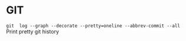 # GIT
`git  log --graph --decorate --pretty=oneline --abbrev-commit --all` Print pretty git history 
